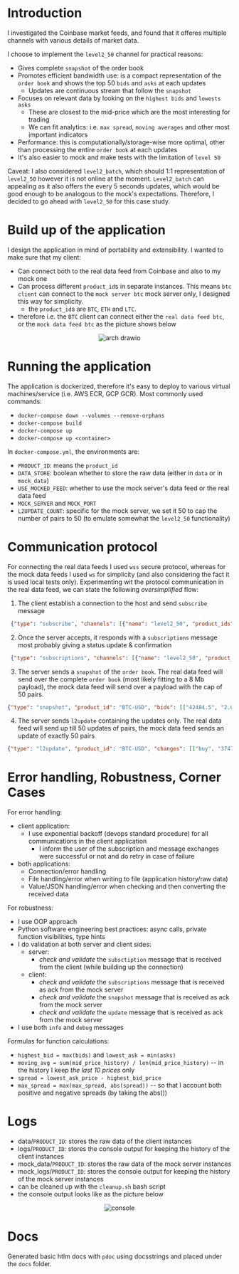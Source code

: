 # Introduction
I investigated the Coinbase market feeds, and found that it offeres multiple channels with various details of market data. 

I choose to implement the `level2_50` channel for practical reasons:
* Gives complete `snapshot` of the order book
* Promotes efficient bandwidth use: is a compact representation of the `order book` and shows the top 50 `bids` and `asks` at each updates
  * Updates are continuous stream that follow the `snapshot`
* Focuses on relevant data by looking on the `highest bids` and `lowests asks`
  * These are closest to the mid-price which are the most interesting for trading
  * We can fit analytics: i.e. `max spread`, `moving averages` and other most important indicators
* Performance: this is computationally/storage-wise more optimal, other than processing the entire `order book` at each updates
* It's also easier to mock and make tests with the limitation of `level 50`

Caveat: I also considered `level2_batch`, which should 1:1 representation of `level2_50` however it is not online at the moment. `Level2_batch` can appealing as it also offers the every 5 seconds updates, which would be good enough to be analogous to the mock's expectations. Therefore, I decided to go ahead with `level2_50` for this case study.

# Build up of the application
I design the application in mind of portability and extensibility. I wanted to make sure that my client:
* Can connect both to the real data feed from Coinbase and also to my mock one
* Can process different `product_id`s in separate instances. This means `btc client` can connect to the `mock server btc` mock server only, I designed this way for simplicity.
  * the `product_id`s are `BTC`, `ETH` and `LTC`.
* therefore i.e. the `BTC` client can connect either the `real data feed btc`, or the `mock data feed btc` as the picture shows below

<p align="center">
  <img src="https://github.com/user-attachments/assets/906edb99-269a-4ac2-a2e9-ae2fa5430a27" alt="arch drawio">
</p>

# Running the application
The application is dockerized, therefore it's easy to deploy to various virtual machines/service (i.e. AWS ECR, GCP GCR).
Most commonly used commands:
* `docker-compose down --volumes --remove-orphans`
* `docker-compose build`
* `docker-compose up`
* `docker-compose up <container>`

In `docker-compose.yml`, the environments are:
* `PRODUCT_ID`: means the `product_id`
* `DATA_STORE`: boolean whether to store the raw data (either in `data` or in `mock_data`)
* `USE_MOCKED_FEED`: whether to use the mock server's data feed or the real data feed
* `MOCK_SERVER` and `MOCK_PORT`
* `L2UPDATE_COUNT`: specific for the mock server, we set it 50 to cap the number of pairs to 50 (to emulate somewhat the `level2_50` functionality)

# Communication protocol
For connecting the real data feeds I used `wss` secure protocol, whereas for the mock data feeds I used `ws` for simplicity (and also considering the fact it is used local tests only). Experimenting wit the protocol communication in the real data feed, we can state the following _oversimplified_ flow:
1. The client establish a connection to the host and send `subscribe` message
 
```json
 {"type": "subscribe", "channels": [{"name": "level2_50", "product_ids": ["BTC-USD"]}]}
 ```

2. Once the server accepts, it responds with a `subscriptions` message most probably giving a status update & confirmation
 
```json
 {"type": "subscriptions", "channels": [{"name": "level2_50", "product_ids": ["BTC-USD"], "account_ids": null}]}
 ```
 
3. The server sends a `snapshot` of the `order book`. The real data feed will send over the complete `order book` (most likely fitting to a 8 Mb payload), the mock data feed will send over a payload with the cap of 50 pairs.
 
```json
{"type": "snapshot", "product_id": "BTC-USD", "bids": [["42484.5", "2.0"], ["49280.44", "4.01"], ["46179.68", "2.44"], ["32118.84", "3.91"], ["34798.21", "4.97"], ["39967.16", "0.87"], ["32746.6", "4.51"], ["32659.64", "4.92"], ["49079.78", "4.31"], ["39639.77", "1.44"], ["32836.24", "4.35"], ["36959.72", "4.23"], ["39333.47", "2.14"], ["39962.25", "0.55"], ["39423.3", "4.84"], ["40161.21", "2.04"], ["33254.92", "4.29"], ["42169.34", "2.67"], ["33542.35", "3.94"], ["33192.02", "2.72"], ["39336.82", "4.66"], ["34352.72", "3.5"], ["49832.53", "3.03"], ["45447.32", "3.4"], ["36664.74", "3.49"], ["34697.64", "2.11"], ["44512.28", "4.03"], ["43609.45", "2.73"], ["43571.71", "3.88"], ["47561.76", "3.49"], ["41101.66", "0.6"], ["43370.91", "4.71"], ["46607.58", "1.58"], ["35271.17", "3.36"], ["33134.38", "4.85"], ["35116.23", "1.71"], ["37385.66", "0.21"], ["39012.23", "2.84"], ["37527.72", "4.14"], ["40954.91", "4.76"], ["47157.26", "4.92"], ["43879.71", "0.31"], ["42383.01", "3.85"], ["41570.99", "4.89"], ["41026.6", "0.91"], ["31981.19", "2.77"], ["34377.7", "1.72"], ["32697.35", "2.2"], ["43369.75", "1.78"], ["36904.03", "1.1"]], "asks": [["39998.92", "0.17"], ["46801.35", "2.39"], ["39382.04", "4.84"], ["35080.49", "1.83"], ["38751.31", "3.65"], ["35713.94", "3.89"], ["32420.78", "4.73"], ["38331.61", "3.19"], ["39153.66", "0.17"], ["35388.41", "1.56"], ["39407.87", "2.24"], ["41599.63", "1.82"], ["38916.82", "0.73"], ["30591.29", "2.48"], ["35765.48", "0.45"], ["43339.97", "4.21"], ["37872.26", "4.7"], ["46995.61", "4.13"], ["47541.97", "2.52"], ["40982.8", "0.63"], ["39021.31", "3.36"], ["40687.78", "3.23"], ["40220.6", "1.07"], ["34146.59", "3.11"], ["40515.9", "4.12"], ["43222.49", "3.46"], ["34456.31", "1.01"], ["41129.05", "0.73"], ["33276.38", "2.95"], ["30871.83", "3.27"], ["38624.06", "2.05"], ["48020.19", "1.35"], ["39947.17", "4.1"], ["41556.68", "2.14"], ["33426.19", "4.94"], ["39731.48", "2.49"], ["32666.76", "3.82"], ["32513.25", "3.69"], ["30848.14", "1.61"], ["39118.55", "0.86"], ["46602.94", "1.73"], ["38856.72", "3.7"], ["30589.98", "3.43"], ["33663.3", "0.6"], ["48516.32", "3.78"], ["31582.42", "2.39"], ["32979.62", "2.06"], ["41997.0", "3.32"], ["36980.53", "3.95"], ["47381.53", "4.64"]]}
```

4. The server sends `l2update` containing the updates only. The real data feed will send up till 50 updates of pairs, the mock data feed sends an update of exactly 50 pairs 
 
```json
{"type": "l2update", "product_id": "BTC-USD", "changes": [["buy", "37479.69", "1.96"], ["buy", "46082.75", "2.63"], ["sell", "39954.43", "4.64"], ["sell", "44771.54", "4.01"], ["sell", "42235.47", "3.8"], ["sell", "34902.74", "1.23"], ["buy", "44208.14", "3.66"], ["sell", "37822.86", "2.17"], ["sell", "37915.98", "3.01"], ["buy", "41022.14", "0.9"], ["sell", "41427.26", "2.24"], ["sell", "36398.81", "1.01"], ["sell", "46306.47", "2.95"], ["sell", "37098.76", "1.11"], ["sell", "39400.29", "0.15"], ["buy", "44415.66", "2.84"], ["buy", "49660.5", "1.96"], ["buy", "36068.34", "2.49"], ["sell", "37626.05", "2.14"], ["buy", "31660.58", "4.37"], ["buy", "39002.4", "1.21"], ["buy", "34716.39", "1.23"], ["sell", "43605.66", "2.39"], ["buy", "39517.63", "2.04"], ["sell", "42918.41", "4.17"], ["buy", "34047.44", "2.46"], ["buy", "36582.25", "1.43"], ["buy", "40034.08", "1.54"], ["buy", "42185.57", "4.84"], ["sell", "40268.0", "3.99"], ["sell", "38717.56", "2.9"], ["sell", "44723.61", "1.37"], ["buy", "40253.62", "1.58"], ["sell", "38356.86", "2.03"], ["sell", "35455.77", "3.71"], ["sell", "47269.79", "4.15"], ["buy", "31340.22", "2.36"], ["sell", "47500.5", "4.53"], ["sell", "38235.93", "3.44"], ["buy", "44835.57", "0.94"], ["buy", "44062.94", "2.76"], ["buy", "41453.67", "3.11"], ["buy", "49040.94", "3.47"], ["sell", "45801.1", "4.05"], ["sell", "33907.35", "2.0"], ["sell", "45626.49", "1.16"], ["sell", "44290.5", "4.41"], ["buy", "30908.2", "3.59"], ["sell", "34122.6", "0.4"], ["sell", "34938.25", "3.7"]]}
```

# Error handling, Robustness, Corner Cases
For error handling:
* client application:
  * I use exponential backoff (devops standard procedure) for all communications in the client application
    * I inform the user of the subscription and message exchanges were successful or not and do retry in case of failure
* both applications:
  * Connection/error handling
  * File handling/error when writing to file (application history/raw data)
  * Value/JSON handling/error when checking and then converting the received data

For robustness:
* I use OOP approach
* Python software engineering best practices: async calls, private function visibilities, type hints
* I do validation at both server and client sides:
  * server:
    * _check and validate_ the `subsctiption` message that is received from the client (while building up the connection)
  * client:
    * _check and validate_ the `subscriptions` message that is received as ack from the mock server
    * _check and validate_ the `snapshot` message that is received as ack from the mock server
    * _check and validate_ the `update` message that is received as ack from the mock server
* I use both `info` and `debug` messages

Formulas for function calculations:
* `highest_bid = max(bids)` and `lowest_ask = min(asks)`
* `moving_avg = sum(mid_price_history) / len(mid_price_history)` -- in the history I keep _the last 10 prices_ only
* `spread = lowest_ask_price - highest_bid_price`
* `max_spread = max(max_spread, abs(spread))` -- so that I account both positive and negative spreads (by taking the abs())

# Logs
* data/`PRODUCT_ID`: stores the raw data of the client instances
* logs/`PRODUCT_ID`: stores the console output for keeping the history of the client instances
* mock_data/`PRODUCT_ID`: stores the raw data of the mock server instances
* mock_logs/`PRODUCT_ID`: stores the console output for keeping the history of the mock server instances
* can be cleaned up with the `cleanup.sh` bash script
* the console output looks like as the picture below
<p align="center">
  <img src="https://github.com/user-attachments/assets/283dd686-696d-4d8e-ab72-190e16e87909" alt="console">
</p>

# Docs
Generated basic htlm docs with `pdoc` using docsstrings and placed under the `docs` folder.


